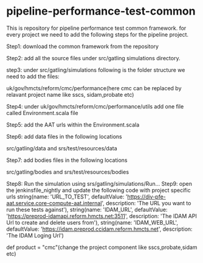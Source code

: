 # pipeline-performance-test-common
This is repository for pipeline performance test common framework. for every project we need to add the following steps for the pipeline project.

Step1: download the common framework from the repository

Step2: add all the source files under src/gatling simulations directory.

step3: under src/gatling/simulations following is the folder structure we need to add the files:

uk/gov/hmcts/reform/cmc/performance(here cmc can be replaced by relavant project name like sscs, sidam,probate etc)

Step4: under uk/gov/hmcts/reform/cmc/performance/utils add one file called Environment.scala file 

Step5: add the AAT urls within the Environment.scala

Step6: add data files in the following locations

src/gatling/data and srs/test/resources/data

Step7: add bodies files in the following locations

src/gatling/bodies and srs/test/resources/bodies

Step8: Run the simulation using srs/gatling/simulations/Run...
Step9: open the jenkinsfile_nightly and update the following code with project specific urls 
 string(name: 'URL_TO_TEST', defaultValue: 'https://div-pfe-aat.service.core-compute-aat.internal', description: 'The URL you want to run these tests against'),
                string(name: 'IDAM_URL', defaultValue: 'https://preprod-idamapi.reform.hmcts.net:3511', description: 'The IDAM API Url to create and delete users from'),
                string(name: 'IDAM_WEB_URL', defaultValue: 'https://idam.preprod.ccidam.reform.hmcts.net', description: 'The IDAM Loging Url')
 
 def product = "cmc"(change the project component like sscs,probate,sidam etc)

                
